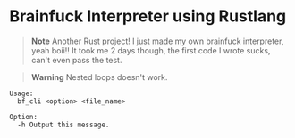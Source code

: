 # Brainfuck Interpreter using Rustlang


> **Note** 
> Another Rust project! I just made my own brainfuck interpreter, yeah boii!! It took me 2 days though, the first code I wrote sucks, can't even pass the test. 

> **Warning**
> Nested loops doesn't work.

```
Usage:
  bf_cli <option> <file_name>

Option:
  -h Output this message.
```
